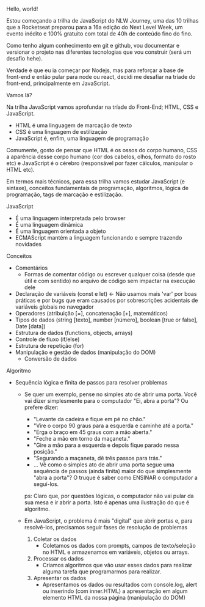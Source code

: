 Hello, world!

Estou começando a trilha de JavaScript do NLW Journey, uma das 10 trilhas que a Rocketseat preparou para a 16a edição do Next Level Week, um evento inédito e 100% gratuito com total de 40h de conteúdo fino do fino. 

Como tenho algum conhecimento em git e github, vou documentar e versionar o projeto nas diferentes tecnologias que vou construir (será um desafio hehe). 

Verdade é que eu ia começar por Nodejs, mas para reforçar a base de front-end e então pular para node ou react, decidi me desafiar na tríade do front-end, principalmente em JavaScript.

Vamos lá?





Na trilha JavaScript vamos aprofundar na tríade do Front-End; HTML, CSS e JavaScript.

- HTML é uma linguagem de marcação de texto
- CSS é uma linguagem de estilização
- JavaScript é, enfim, uma linguagem de programação

Comumente, gosto de pensar que HTML é os ossos do corpo humano, CSS a aparência desse corpo humano (cor dos cabelos, olhos, formato do rosto etc) e JavaScript é o cérebro (responsável por fazer cálculos, manipular o HTML etc).

Em termos mais técnicos, para essa trilha vamos estudar JavaScript (e sintaxe), conceitos fundamentais de programação, algoritmos, lógica de programação, tags de marcação e estilização.


JavaScript 
- É uma linguagem interpretada pelo browser
- É uma linguagem dinâmica
- É uma linguagem orientada a objeto
- ECMAScript mantém a linguagem funcionando e sempre trazendo novidades

Conceitos
- Comentários
    - Formas de comentar código ou escrever qualquer coisa (desde que útil e com sentido) no arquivo de código sem impactar na execução dele
- Declaração de variáveis (const e let) <- Não usamos mais 'var' por boas práticas e por bugs que eram causados por sobrescrições acidentais de variáveis globais no navegador
- Operadores (atribuição [=], concatenação [+], matemáticos)
- Tipos de dados (string [texto], number [número], boolean [true or false], Date [data])
- Estrutura de dados (functions, objects, arrays)
- Controle de fluxo (if/else)
- Estrutura de repetição (for)
- Manipulação e gestão de dados (manipulação do DOM)
    - Conversão de dados

Algoritmo
- Sequência lógica e finita de passos para resolver problemas
    - Se quer um exemplo, pense no simples ato de abrir uma porta. Você vai dizer simplesmente para o computador "Ei, abra a porta"? Ou prefere dizer: 
        - "Levante da cadeira e fique em pé no chão." 
        - "Vire o corpo 90 graus para a esquerda e caminhe até a porta." 
        - "Erga o braço em 45 graus com a mão aberta."
        - "Feche a mão em torno da maçaneta."
        - "Gire a mão para a esquerda e depois fique parado nessa posição."
        - "Segurando a maçaneta, dê três passos para trás."
        - ...
        Vê como o simples ato de abrir uma porta segue uma sequência de passos (ainda finita) maior do que simplesmente "abra a porta"? O truque é saber como ENSINAR o computador a seguí-los. 

        ps: Claro que, por questões lógicas, o computador não vai pular da sua mesa e ir abrir a porta. Isto é apenas uma ilustração do que é algoritmo.

    - Em JavaScript, o problema é mais "digital" que abrir portas e, para resolvê-los, precisamos seguir fases de resolução de problemas
        01. Coletar os dados
            - Coletamos os dados com prompts, campos de texto/seleção no HTML e armazenamos em variáveis, objetos ou arrays.
        02. Processar os dados
            - Criamos algoritmos que vão usar esses dados para realizar alguma tarefa que programarmos para realizar.
        03. Apresentar os dados
            - Apresentamos os dados ou resultados com console.log, alert ou inserindo (com inner.HTML) a apresentação em algum elemento HTML da nossa página (manipulação do DOM)
